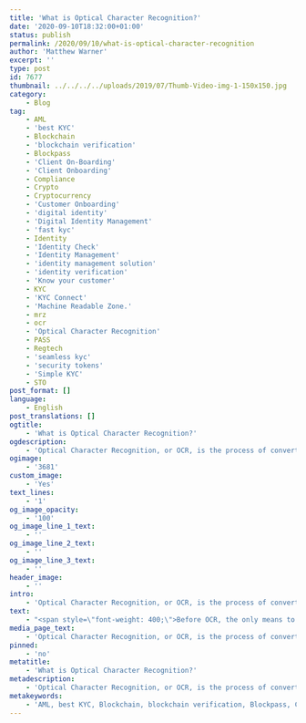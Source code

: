 ```yaml
---
title: 'What is Optical Character Recognition?'
date: '2020-09-10T18:32:00+01:00'
status: publish
permalink: /2020/09/10/what-is-optical-character-recognition
author: 'Matthew Warner'
excerpt: ''
type: post
id: 7677
thumbnail: ../../../../uploads/2019/07/Thumb-Video-img-1-150x150.jpg
category:
    - Blog
tag:
    - AML
    - 'best KYC'
    - Blockchain
    - 'blockchain verification'
    - Blockpass
    - 'Client On-Boarding'
    - 'Client Onboarding'
    - Compliance
    - Crypto
    - Cryptocurrency
    - 'Customer Onboarding'
    - 'digital identity'
    - 'Digital Identity Management'
    - 'fast kyc'
    - Identity
    - 'Identity Check'
    - 'Identity Management'
    - 'identity management solution'
    - 'identity verification'
    - 'Know your customer'
    - KYC
    - 'KYC Connect'
    - 'Machine Readable Zone.'
    - mrz
    - ocr
    - 'Optical Character Recognition'
    - PASS
    - Regtech
    - 'seamless kyc'
    - 'security tokens'
    - 'Simple KYC'
    - STO
post_format: []
language:
    - English
post_translations: []
ogtitle:
    - 'What is Optical Character Recognition?'
ogdescription:
    - 'Optical Character Recognition, or OCR, is the process of converting visual text, usually text that exists in a physical form, into a digital version of the same text. There are a number of reasons to do this, which include allowing physical text to be digitally stored, manipulated, edited, shared or otherwise interacted with in ways that would not be possible with physical copies. OCR can be commonly found in areas such as data entry systems, passport recognition, and technology designed to assist people who are blind or visually impaired. '
ogimage:
    - '3681'
custom_image:
    - 'Yes'
text_lines:
    - '1'
og_image_opacity:
    - '100'
og_image_line_1_text:
    - ''
og_image_line_2_text:
    - ''
og_image_line_3_text:
    - ''
header_image:
    - ''
intro:
    - 'Optical Character Recognition, or OCR, is the process of converting visual text, usually text that exists in a physical form, into a digital version of the same text. There are a number of reasons to do this, which include allowing physical text to be digitally stored, manipulated, edited, shared or otherwise interacted with in ways that would not be possible with physical copies. OCR can be commonly found in areas such as data entry systems, passport recognition, and technology designed to assist people who are blind or visually impaired. '
text:
    - "<span style=\"font-weight: 400;\">Before OCR, the only means to convert text to a digital format was to manually read and input the data. Naturally, there are a number of benefits to implementing OCR solutions when compared to human methods. As with many tasks where machines replace humans, there are huge efficiencies in terms of both time and error; machines are able to instantly scan and handle large amounts of data and have a far higher rate of accuracy than any human could hope to achieve, particularly at scale. In addition, without the need for rest, machines can carry out operations around the clock. This leads not only to the possibility of processing increasingly large amounts of data but also to instant processing of data no matter what time it is received, rather than having to wait on office hours - a possibility that becomes even more attractive when working on a global scale or spanning multiple time zones.\_</span>\r\n\r\n&nbsp;\r\n\r\n<span style=\"font-weight: 400;\">Another benefit of implementing machines that use OCR to convert data is the potential of machines to be programmed to read code and instantly process its data, leading to developments like the inclusion of a Machine Readable Zone (MRZ) in documents. This allows data to be compacted into relatively short strings of alphanumeric characters, as can be found in passports, in order to allow them to convey a lot of information with minimal space which can be read without issue by a machine. With this possibility, more efficiency solutions can be implemented, such as machine-based border control at airports, drastically cutting down on the time and effort required to identify people and removing a lot of frustration.\_\_</span>\r\n\r\n&nbsp;\r\n\r\n<span style=\"font-weight: 400;\">By using machines rather than humans, other important benefits of OCR arise in the areas of privacy and security. In relying on a machine, software can be included in products such as mobile phones or scanners which allow them to read and process the data without sending it elsewhere and without being seen by human eyes. This means that the data is securely handled on an individual device rather than being sent to a centralised location with a greater risk of being hacked or misused, and that the sensitive data being read is not shared with anyone with human judgement but is only read by a machine.\_\_</span>\r\n\r\n&nbsp;\r\n\r\n<span style=\"font-weight: 400;\">Despite the multitude of benefits which using OCR brings, using it does still bring potential problems. One of the main issues arising when dealing with machines reading documents occurs when documents are handwritten or are written in less common characters; in these situations, some machines may have difficulty in recognising the correct spelling or even whole sections or documents, leading to errors when trying to use OCR. Another similar issue can be found where documents use a non-standard format. This is particularly problematic when working on a global scale as the layout of documentation in different countries does not always match the global norm. The final main problem is one is raised when people unaware of the location or purpose of a MRZ need to interact with it. This can be an issue in identity verification when users are asked to take a picture of their passport, or a selfie with their passport, but due to the angle of the photograph or the positioning of a hand, the MRZ is obscured, rendering it impossible for the OCR to read the photograph. However, with all of these issues, as OCR becomes increasingly standard and as their adoption increases globally, any problems are likely to become less and less frequent.\_\_\_</span>\r\n\r\n&nbsp;\r\n\r\n<span style=\"font-weight: 400;\">At Blockpass, we use OCR in our <a href=\"http://www.blockpass.org/kyc\">KYC Connect solution</a> to read data from users’ identity documents to provide instant and painless identity verification services (providing users don’t accidentally obscure the MRZ!). Users can check their photographs to ensure the MRZ is readable before submitting it, making sure that the string of alphanumeric characters at the bottom is clearly visible. Whilst we employ solutions like OCR to meet the requirements we have, we also develop our own technology and constantly work to update the service we provide for both businesses and users in arrears such as privacy, usability and efficiency. Future developments in conjunction with the Blockpass Identity Lab at Edinburgh Napier University may lead to situations where, through our <a href=\"http://www.blockpass.org/kyc\">KYC Connect solution,</a> an OCR on a device is all that’s needed to establish a verifiable identity!</span>\r\n\r\n&nbsp;\r\n\r\n<span style=\"font-weight: 400;\">The Blockpass platform is fully automated and hosted in the cloud, with no integration or setup fee. Businesses can sign up to the <a href=\"http://console.blockpass.org\">KYC Connect console</a> in a matter of minutes, test out the service, and start conducting identity documents verification, <a href=\"http://www.blokcpass.org/kyc\">KYC</a> and <a href=\"https://www.blockpass.org/2019/10/21/understanding-aml-compliance/\">AML</a> checks. Sign up for FREE at </span><a href=\"http://console.blockpass.org\"><span style=\"font-weight: 400;\">console.blockpass.org</span></a><span style=\"font-weight: 400;\">.</span>"
media_page_text:
    - 'Optical Character Recognition, or OCR, is the process of converting visual text, usually text that exists in a physical form, into a digital version of the same text. There are a number of reasons to do this, which include allowing physical text to be digitally stored, manipulated, edited, shared or otherwise interacted with in ways that would not be possible with physical copies. OCR can be commonly found in areas such as data entry systems, passport recognition, and technology designed to assist people who are blind or visually impaired. '
pinned:
    - 'no'
metatitle:
    - 'What is Optical Character Recognition?'
metadescription:
    - 'Optical Character Recognition, or OCR, is the process of converting visual text, usually text that exists in a physical form, into a digital version of the same text. There are a number of reasons to do this, which include allowing physical text to be digitally stored, manipulated, edited, shared or otherwise interacted with in ways that would not be possible with physical copies. OCR can be commonly found in areas such as data entry systems, passport recognition, and technology designed to assist people who are blind or visually impaired. '
metakeywords:
    - 'AML, best KYC, Blockchain, blockchain verification, Blockpass, Client On-Boarding, Client Onboarding, Compliance, Crypto, Cryptocurrency, Customer Onboarding, digital identity, fast kyc, Identity, Identity Check, identity management solution, identity verification, Know your customer, KYC, KYC Connect, PASS, Regtech, seamless kyc, security tokens, Simple KYC, STO,Digital Identity, KYC, Identity, Identity Management, Digital Identity Management, OCR, Optical Character Recognition, MRZ, Machine Readable Zone.'
---
```

<!DOCTYPE html PUBLIC "-//W3C//DTD HTML 4.0 Transitional//EN" "http://www.w3.org/TR/REC-html40/loose.dtd">
<?xml encoding="UTF-8">
